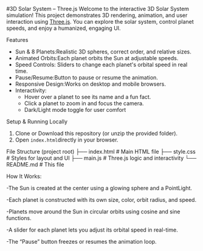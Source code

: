 #3D Solar System – Three.js
Welcome to the interactive 3D Solar System simulation! This project demonstrates 3D rendering, animation, and user interaction using [Three.js](https://threejs.org/). You can explore the solar system, control planet speeds, and enjoy a humanized, engaging UI.

 Features
- Sun & 8 Planets:Realistic 3D spheres, correct order, and relative sizes.
- Animated Orbits:Each planet orbits the Sun at adjustable speeds.
- Speed Controls: Sliders to change each planet's orbital speed in real time.
- Pause/Resume:Button to pause or resume the animation.
- Responsive Design:Works on desktop and mobile browsers.
- Interactivity:
  - Hover over a planet to see its name and a fun fact.
  - Click a planet to zoom in and focus the camera.
  - Dark/Light mode toggle for user comfort

 Setup & Running Locally

1. Clone or Download this repository (or unzip the provided folder).
2. Open `index.html`directly in your browser.

 File Structure
(project root)
  ├── index.html      # Main HTML file
  ├── style.css       # Styles for layout and UI
  ├── main.js         # Three.js logic and interactivity
  └── README.md       # This file

How It Works:

-The Sun is created at the center using a glowing sphere and a PointLight.

-Each planet is constructed with its own size, color, orbit radius, and speed.

-Planets move around the Sun in circular orbits using cosine and sine functions.

-A slider for each planet lets you adjust its orbital speed in real-time.

-The “Pause” button freezes or resumes the animation loop.